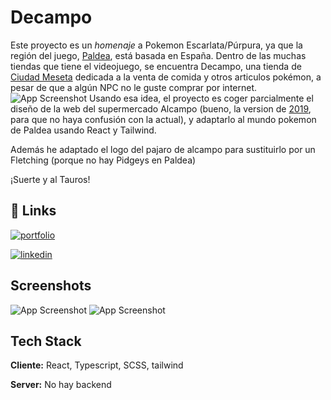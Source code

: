 # Decampo

Este proyecto es un _homenaje_ a Pokemon Escarlata/Púrpura, ya que la región del juego, [Paldea](https://www.wikidex.net/wiki/Paldea), está basada en España. Dentro de las muchas tiendas que tiene el videojuego, se encuentra Decampo, una tienda de [Ciudad Meseta](https://www.wikidex.net/wiki/Ciudad_Meseta#Decampo) dedicada a la venta de comida y otros articulos pokémon, a pesar de que a algún NPC no le guste comprar por internet.
![App Screenshot](https://jgarciapas.github.io/decampo/img/ingame/01.png)
Usando esa idea, el proyecto es coger parcialmente el diseño de la web del supermercado Alcampo (bueno, la version de [2019](https://web.archive.org/web/20190731122710/https://www.alcampo.es/compra-online/), para que no haya confusión con la actual), y adaptarlo al mundo pokemon de Paldea usando React y Tailwind.

Además he adaptado el logo del pajaro de alcampo para sustituirlo por un Fletching (porque no hay Pidgeys en Paldea)

¡Suerte y al Tauros!

## 🔗 Links

[![portfolio](https://img.shields.io/badge/my_portfolio-000?style=for-the-badge&logo=ko-fi&logoColor=white)](https://github.com/JGARCIAPAS)

[![linkedin](https://img.shields.io/badge/linkedin-0A66C2?style=for-the-badge&logo=linkedin&logoColor=white)](https://www.linkedin.com/in/jorge-g-73712781)

## Screenshots

![App Screenshot](https://jgarciapas.github.io/decampo/img/screenshots/02.png)
![App Screenshot](https://jgarciapas.github.io/decampo/img/screenshots/01.png)

## Tech Stack

**Cliente:** React, Typescript, SCSS, tailwind

**Server:** No hay backend
